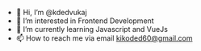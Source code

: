 - 👋 Hi, I’m @kdedvukaj
- 👀 I’m interested in Frontend Development
- 🌱 I’m currently learning Javascript and VueJs
- 📫 How to reach me via email kikoded60@gmail.com

<!---
kdedvukaj/kdedvukaj is a ✨ special ✨ repository because its `README.md` (this file) appears on your GitHub profile.
You can click the Preview link to take a look at your changes.
--->
